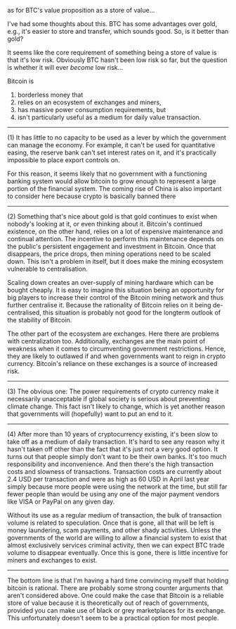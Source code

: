  
as for BTC's value proposition as a store of value...

I've had some thoughts about this. BTC has some advantages over gold, e.g., it's easier to store and transfer, which sounds good. So, is it better than gold? 

It seems like the core requirement of something being a store of value is that it's low risk. Obviously BTC hasn't been low risk so far, but the question is whether it will ever _become_ low risk...

Bitcoin is 
1) borderless money that 
2) relies on an ecosystem of exchanges and miners, 
3) has massive power consumption requirements, but 
4) isn't particularly useful as a medium for daily value transaction.

---

(1) It has little to no capacity to be used as a lever by which the government can manage the economy. For example, it can't be used for quantitative easing, the reserve bank can't set interest rates on it, and it's practically impossible to place export controls on.

For this reason, it seems likely that no government with a functioning banking system would allow bitcoin to grow enough to represent a large portion of the financial system. The coming rise of China is also important to consider here because crypto is basically banned there

---

(2) Something that's nice about gold is that gold continues to exist when nobody's looking at it, or even thinking about it. Bitcoin's continued existence, on the other hand, relies on a lot of expensive maintenance and continual attention. The incentive to perform this maintenance depends on the public's persistent engagement and investment in Bitcoin. Once that disappears, the price drops, then mining operations need to be scaled down. This isn't a problem in itself, but it does make the mining ecosystem vulnerable to centralisation.

Scaling down creates an over-supply of mining hardware which can be bought cheaply. It is easy to imagine this situation being an opportunity for big players to increase their control of the Bitcoin mining network and thus further centralise it. Because the rationality of Bitcoin relies on it being de-centralised, this situation is probably not good for the longterm outlook of the stability of Bitcoin.

The other part of the ecosystem are exchanges. Here there are problems with centralization too. Additionally, exchanges are the main point of weakness when it comes to circumventing government restrictions. Hence, they are likely to outlawed if and when governments want to reign in crypto currency. Bitcoin's reliance on these exchanges is a source of increased risk. 

---

(3) The obvious one: The power requirements of crypto currency make it necessarily unacceptable if global society is serious about preventing climate change. This fact isn't likely to change, which is yet another reason that governments will (hopefully) want to put an end to it.

---

(4) After more than 10 years of cryptocurrency existing, it's been slow to take off as a medium of daily transaction. It's hard to see any reason why it hasn't taken off other than the fact that it's just not a very good option. It turns out that people simply don't want to be their own banks. It's too much responsibility and inconvenience. And then there's the high transaction costs and slowness of transactions. Transaction costs are currently about 2.4 USD per transaction and were as high as 60 USD in April last year simply because more people were using the network at the time, but still far fewer people than would be using any one of the major payment vendors like VISA or PayPal on any given day.

Without its use as a regular medium of transaction, the bulk of transaction volume is related to speculation. Once that is gone, all that will be left is money laundering, scam payments, and other shady activities. Unless the governments of the world are willing to allow a financial system to exist that almost exclusively services criminal activity, then we can expect BTC trade volume to disappear eventually. Once this is gone, there is little incentive for miners and exchanges to exist.

---

The bottom line is that I'm having a hard time convincing myself that holding bitcoin is rational. There are probably some strong counter arguments that aren't considered above. One could make the case that Bitcoin is a reliable store of value because it is theoretically out of reach of governments, provided you can make use of black or grey marketplaces for its exchange. This unfortunately doesn't seem to be a practical option for most people.
